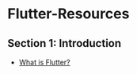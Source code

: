 # Flutter-Resources

## Section 1: Introduction

- [What is Flutter?](https://www.geeksforgeeks.org/what-is-flutter/)

